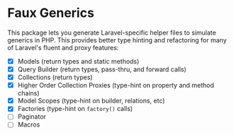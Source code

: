 # Faux Generics

This package lets you generate Laravel-specific helper files to simulate 
generics in PHP. This provides better type hinting and refactoring for
many of Laravel's fluent and proxy features:

 - [x] Models (return types and static methods)
 - [x] Query Builder (return types, pass-thru, and forward calls)
 - [x] Collections (return types)
 - [x] Higher Order Collection Proxies (type-hint on property and method chains)
 - [x] Model Scopes (type-hint on builder, relations, etc)
 - [x] Factories (type-hint on `factory()` calls)
 - [ ] Paginator
 - [ ] Macros
